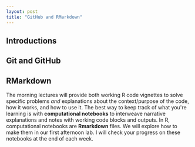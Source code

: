 ```yaml
---
layout: post
title: "GitHub and RMarkdown"
---
```


## Introductions



## Git and GitHub



## RMarkdown

The morning lectures will provide both working R code vignettes to solve specific problems *and* explanations about the context/purpose of the code, how it works, and how to use it.
The best way to keep track of what you're learning is with **computational notebooks** to interweave narrative explanations and notes with working code blocks and outputs. 
In R, computational notebooks are **Rmarkdown** files.
We will explore how to make them in our first afternoon lab.
I will check your progress on these notebooks at the end of each week.
